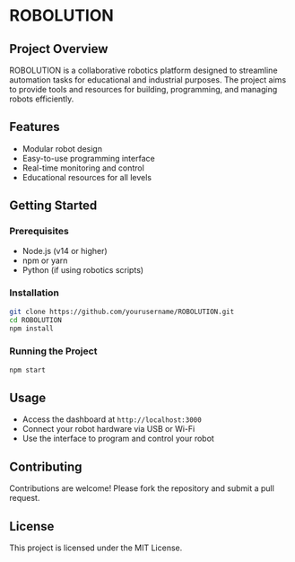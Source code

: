 # ROBOLUTION

## Project Overview
ROBOLUTION is a collaborative robotics platform designed to streamline automation tasks for educational and industrial purposes. The project aims to provide tools and resources for building, programming, and managing robots efficiently.

## Features
- Modular robot design
- Easy-to-use programming interface
- Real-time monitoring and control
- Educational resources for all levels

## Getting Started

### Prerequisites
- Node.js (v14 or higher)
- npm or yarn
- Python (if using robotics scripts)

### Installation
```bash
git clone https://github.com/yourusername/ROBOLUTION.git
cd ROBOLUTION
npm install
```

### Running the Project
```bash
npm start
```

## Usage
- Access the dashboard at `http://localhost:3000`
- Connect your robot hardware via USB or Wi-Fi
- Use the interface to program and control your robot

## Contributing
Contributions are welcome! Please fork the repository and submit a pull request.

## License
This project is licensed under the MIT License.